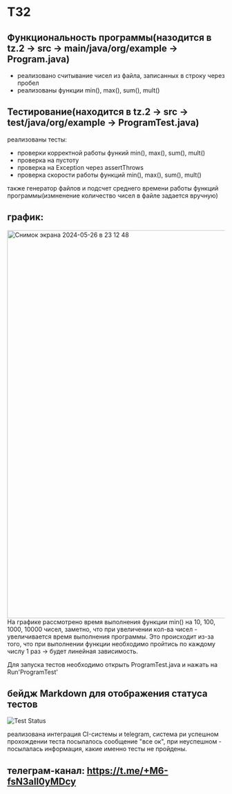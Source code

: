 # ТЗ2
## Функциональность программы(назодится в tz.2 -> src -> main/java/org/example -> Program.java)
* реализовано считывание чисел из файла, записанных в строку через пробел
* реализованы функции min(), max(), sum(), mult()

## Тестирование(находится в tz.2 -> src -> test/java/org/example -> ProgramTest.java)
реализованы тесты:
* проверки корректной работы функий min(), max(), sum(), mult()
* проверка на пустоту
* проверка на Exception через assertThrows
* проверка скорости работы функций min(), max(), sum(), mult()

также генератор файлов и подсчет среднего времени работы функций программы(измненение количество чисел в файле задается вручную)

## график:
<img width="899" alt="Снимок экрана 2024-05-26 в 23 12 48" src="https://github.com/TInnaV1/tz.2/assets/167511819/372827e8-0933-4f59-80be-5ec5c8502847">
На графике рассмотрено время выполнения функции min() на 10, 100, 1000, 10000 чисел, заметно, что при увеличении кол-ва чисел - увеличивается время выполнения программы. 
Это происходит из-за того, что при выполнении функции необходимо пройтись по каждому числу 1 раз -> будет линейная зависимость.


Для запуска тестов необходимо открыть ProgramTest.java и нажать на Run'ProgramTest'

## бейдж Markdown для отображения статуса тестов
![Test Status](https://img.shields.io/badge/tests-passing-brightgreen)

реализована интеграция CI-системы и telegram, система ри успешном прохождении теста посылалось сообщение "все ок", при неуспешном - посылалась информация, какие именно тесты не пройдены.
## телеграм-канал: https://t.me/+M6-fsN3all0yMDcy
